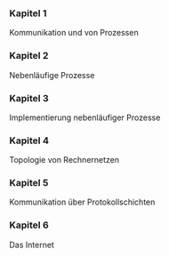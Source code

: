 ### Kapitel 1
Kommunikation und von Prozessen
### Kapitel 2
Nebenläufige Prozesse
### Kapitel 3
Implementierung nebenläufiger Prozesse
### Kapitel 4
Topologie von Rechnernetzen
### Kapitel 5
Kommunikation über Protokollschichten
### Kapitel 6
Das Internet
